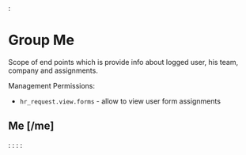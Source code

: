 :[](data_structures.md)

# Group Me

Scope of end points which is provide info about logged user, his team, company and assignments.

Management Permissions:
- `hr_request.view.forms` - allow to view user form assignments

## Me [/me]

:[](show.md)
:[](team.md)
:[](form_instances.md)
:[](poll.md)
